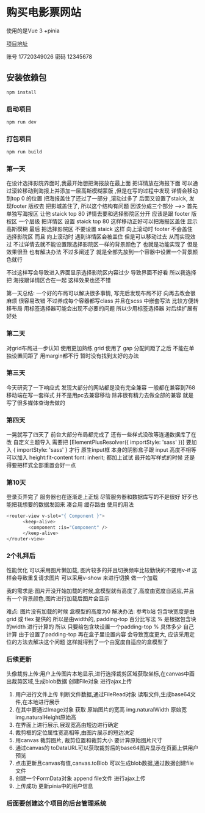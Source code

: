 # 购买电影票网站

使用的是Vue 3 +pinia

[项目地址](http://8.148.21.126/index)

账号 17720349026
密码 12345678

## 安装依赖包

```sh
npm install
```

### 启动项目

```sh
npm run dev
```

### 打包项目

```sh
npm run build
```


### 第一天
  在设计选择影院界面时,我最开始想把海报放在最上面 把详情放在海报下面 可以通过滚轮移动到海报上并添加一层高斯模糊蒙版 ,但是在写的过程中发现 详情会移动到top 0 的位置 把海报盖住了还过了一部分 ,滚动过多了 后面又设置了staick, 发现footer 版权去 把影城盖住了, 所以这个结构有问题  因该分成三个部分 -->> 
  首先单独写海报区 让他 staick top 80 
  详情去要和选择影院区分开 应该是跟 footer 版权区 一个层级  把详情区 设置 staick top 80 这样移动正好可以把海报区盖住 显示高斯模糊
  最后 把选择影院区 不要设置 staick  这样 向上滚动时 footer 不会盖住 选择影院区 而且 向上滚动时 遇到详情区会被盖住 但是可以移动过去 从而实现效过  不过详情去就不能设置跟选择影院区一样的背景颜色了  也就是功能实现了 但是效果很丑  也有解决办法 不过多阐述了 就是全部先放到一个容器中设置一个背景颜色就行

  不过这样写会导致进入界面显示选择影院区内容过少 导致界面不好看  所以我选择把 海报跟详情区合在一起 这样效果也还不错
  
  第一天总结: 一个好的布局可以解决很多事情, 写完后发现布局不好 向再去改会很麻烦 很容易改错 不过养成每个容器都写class 并且在scss 中嵌套写法  比较方便转移布局   用标签选择器可能会出现不必要的问题 所以少用标签选择器 对后续扩展有好处


  ### 第二天
  对grid布局进一步认知 使用更加熟练 grid 使用了 gap 分配间距了之后 不能在单独设置间距了 用margin都不行 暂时没有找到太好的办法

### 第三天
  今天研究了一下响应式 发现大部分的网站都是没有完全兼容 一般都在兼容到768 
  移动端在写一套样式  并不是用pc去兼容移动 
  除非很有精力去做全部的兼容
  就是写了很多媒体查询去做的

### 第四天
  一晃就写了四天了 前台大部分布局都完成了 还有一些样式没改等连通数据库了在改
  自定义主题导入 需要把  [ElementPlusResolver({ importStyle: 'sass' })] 要加入 { importStyle: 'sass' } 才行
  原生input框 本身的阴影盒子跟 input 高度不相等 可以加入 height:fit-content  font: inherit;  都加上试试
  最开始写样式的时候 还是得要把样式全部重置会好一点 


  ### 第10天
  登录页弄完了 服务器也在逐渐走上正规 尽管服务器和数据库写的不是很好 好歹也能把我想要的数据发回来 凑合用
  缓存路由 使用的用法 
  ```sh
  <router-view v-slot="{ Component }">
        <keep-alive>
          <component :is="Component" />
        </keep-alive>
  </router-view>
  ```

  ### 2个礼拜后
  性能优化  可以采用图片懒加载, 图片较多的并且切换频率比较勤快的不要用v-if 这样会导致重复请求图片 可以采用v-show 来进行切换 做一个加载
  
  我的需求是:图片开没开始加载的时候,盒模型就有高度了,高度由宽度自适应,并且有一个背景颜色,图片进行加载后图片会显示

  难点: 图片没有加载的时候 盒模型的高度为0 
  解决办法: 参考b站   包含块宽度是由grid 或 flex 提供的 所以是由width的, padding-top 百分比写法 % 是根据包含块的width 进行计算的 所以 只要给包含块设置一个padding-top %  具体多少 自己计算  由于设置了padding-top  再在盒子里设置内容 会导致宽度更大, 应该采用定位的方法去解决这个问题  这样就得到了一个由宽度自适应的盒模型了


### 后续更新
  头像裁剪上传:用户上传图片本地显示,进行选择裁剪区域获取坐标,在canvas中画出裁剪区域,生成blob数据 创建File对象 进行ajax上传
  1. 用户进行文件上传 判断文件数据,通过FileRead对象 读取文件,生成base64文件,在本地进行展示
  2. 在其中要通过Image对象 获取 原始图片的宽高 img.naturalWidth 原始宽img.naturalHeight原始高
  3. 在界面上进行展示,展现宽高由短边进行确定
  4. 裁剪框的定位属性宽高相等,由图片展示的短边决定
  5. 用canvas 裁剪图片, 裁剪位置和裁剪大小 要计算原始图片尺寸
  6. 通过canvas的 toDataURL可以获取裁剪后的base64图片显示在页面上供用户预览
  7. 点击更新且canvas有值,canvas.toBlob 可以生成blob数据,通过数据创建file文件
  8. 创建一个FormData对象 append file文件 进行ajax上传
  9. 上传成功 更新pinia中的用户信息

### 后面要创建这个项目的后台管理系统
